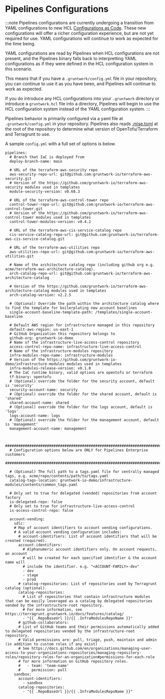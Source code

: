 # Pipelines Configurations

:::note
Pipelines configurations are currently undergoing a transition from YAML configurations to new HCL [Configurations as Code](./configurations-as-code.md). These new configurations will offer a richer configuration experience, but are not yet required for use. YAML configurations will continue to work as expected for the time being.

YAML configurations are read by Pipelines when HCL configurations are not present, and the Pipelines binary falls back to interpretting YAML configurations as if they were defined in the HCL configuration system in this scenario.

This means that if you have a `.gruntwork/config.yml` file in your repository, you can continue to use it as you have been, and Pipelines will continue to work as expected.

If you do introduce any HCL configurations into your `.gruntwork` directory or introduce a `gruntwork.hcl` file into a directory, Pipelines will begin to use the HCL configuration system instead of the YAML configuration system.
:::

Pipelines behavior is primarily configured via a yaml file at `.gruntwork/config.yml` in your repository. Pipelines also reads [.mise.toml](https://docs.gruntwork.io/pipelines/upgrading/upgrading-from-infrastructure-pipelines#adding-misetoml) at the root of the repository to determine what version of OpenTofu/Terraform and Terragrunt to use.

A sample `config.yml` with a full set of options is below.

```
pipelines:
  # Branch that IaC is deployed from
  deploy-branch-name: main

  # URL of the terraform-aws-security repo
  aws-security-repo-url: git@github.com:gruntwork-io/terraform-aws-security.git
  # Version of the https://github.com/gruntwork-io/terraform-aws-security modules used in templates
  module-security-version: v0.68.3

  # URL of the terraform-aws-control-tower repo
  control-tower-repo-url: git@github.com:gruntwork-io/terraform-aws-control-tower.git
  # Version of the https://github.com/gruntwork-io/terraform-aws-control-tower modules used in templates
  control-tower-modules-version: v0.4.2

  # URL of the terraform-aws-cis-service-catalog repo
  cis-service-catalog-repo-url: git@github.com:gruntwork-io/terraform-aws-cis-service-catalog.git

  # URL of the terraform-aws-utilities repo
  aws-utilities-repo-url: git@github.com:gruntwork-io/terraform-aws-utilities.git

  # Name of the architecture catalog repo (including github org e.g. acme/terraform-aws-architecture-catalog).
  arch-catalog-repo-url: git@github.com:gruntwork-io/terraform-aws-architecture-catalog

  # Version of the https://github.com/gruntwork-io/terraform-aws-architecture-catalog modules used in templates
  arch-catalog-version: v2.2.5

  # (Optional) Override the path within the architecture catalog where to find the template for boilerplating new account baselines
  single-account-baseline-template-path: /templates/single-account-baseline

  # Default AWS region for infrastructure managed in this repository
  default-aws-region: us-east-1
  # GitHub Organization this repository belongs to
  github-org: gruntwork-io-demo
  # Name of the infrastructure-live-access-control repository
  access-control-repo-name: infrastructure-live-access-control
  # Name of the infrastructure-modules repository
  infra-modules-repo-name: infrastructure-modules
  # Version of the https://github.com/gruntwork-io-demo/infrastructure-modules modules used in templates
  infra-modules-release-version: v0.1.0
  # The IaC runtime binary, valid options are opentofu or terraform
  tf-binary: opentofu
  # (Optional) override the folder for the security account, default is 'security'
  security-account-name: security
  # (Optional) override the folder for the shared account, default is 'shared'
  shared-account-name: shared
  # (Optional) override the folder for the logs account, default is 'logs'
  logs-account-name: logs
  # (Optional) override the folder for the management account, default is 'management'
  management-account-name: management


  ###########################################################################
  # Configuration options below are ONLY for Pipelines Enterprise customers
  ###########################################################################

  # (Optional) The full path to a tags.yaml file for centrally managed tags, e.g. acme/repo/contents/path/to/tags.yaml
  catalog-tags-location: gruntwork-io-demo/infrastructure-modules/contents/common_tags.yaml

  # Only set to true for delegated (vended) repositories from account factory
  is-delegated-repo: false
  # Only set to true for infrastructure-live-access-control
  is-access-control-repo: false

  account-vending:
    sdlc:
    # Map of account identifiers to account vending configurations.
    # A valid account vending configuration includes:
      # account-identifiers: List of account identifiers that will be created (required).
      account-identifiers:
        # Alphanumeric account identifiers only. On account requests, an account
        # will be created for each specified identifier & the account name will
        # include the identifier. e.g. "<ACCOUNT-FAMILY>-dev"
        - dev
        - stage
        - prod
      # catalog-repositories: List of repositories used by Terragrunt catalog (optional).
      catalog-repositories:
        # List of repositories that contain infrastructure modules that can be easily leveraged as a catalog by delegated repositories vended by the infrastructure-root repository.
        # For more information, see https://terragrunt.gruntwork.io/docs/features/catalog/
        - "{{ .RepoBaseUrl }}/{{ .InfraModulesRepoName }}"
      # github-collaborators:
      # List of GitHub teams and their permissions automatically added to delegated repositories vended by the infrastructure-root repository.
      # Valid permissions are: pull, triage, push, maintain and admin (in addition to custom roles if any exist)
      # See https://docs.github.com/en/organizations/managing-user-access-to-your-organizations-repositories/managing-repository-roles/repository-roles-for-an-organization#permissions-for-each-role
      # for more information on GitHub repository roles.
      #   - team: 'team-name'
      #     permission: pull
    sandbox:
      account-identifiers:
        - sandbox
      catalog-repositories:
        - "{{ .RepoBaseUrl }}/{{ .InfraModulesRepoName }}"
```
